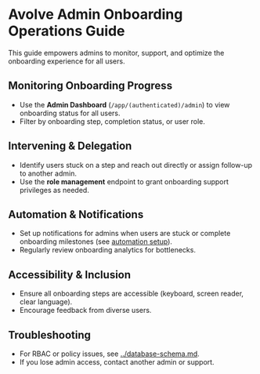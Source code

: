 # Avolve Admin Onboarding Operations Guide

This guide empowers admins to monitor, support, and optimize the onboarding experience for all users.

## Monitoring Onboarding Progress

- Use the **Admin Dashboard** (`/app/(authenticated)/admin`) to view onboarding status for all users.
- Filter by onboarding step, completion status, or user role.

## Intervening & Delegation

- Identify users stuck on a step and reach out directly or assign follow-up to another admin.
- Use the **role management** endpoint to grant onboarding support privileges as needed.

## Automation & Notifications

- Set up notifications for admins when users are stuck or complete onboarding milestones (see [automation setup](./automation.md)).
- Regularly review onboarding analytics for bottlenecks.

## Accessibility & Inclusion

- Ensure all onboarding steps are accessible (keyboard, screen reader, clear language).
- Encourage feedback from diverse users.

## Troubleshooting

- For RBAC or policy issues, see [../database-schema.md](../database-schema.md).
- If you lose admin access, contact another admin or support.
